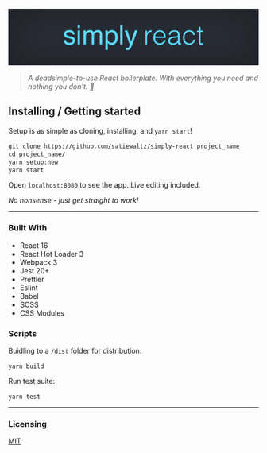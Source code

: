 <p align="center">
  <img src="https://github.com/satiewaltz/simply-react/blob/logo/logo/logo.png" alt="Simple React's logo"/>
</p>

> *A deadsimple-to-use React boilerplate. With everything you need and nothing you don't. 🚀*

## Installing / Getting started

Setup is as simple as cloning, installing, and `yarn start`!

```shell
git clone https://github.com/satiewaltz/simply-react project_name
cd project_name/
yarn setup:new
yarn start
```

Open `localhost:8080` to see the app. Live editing included.

*No nonsense - just get straight to work!*

---

### Built With
- React 16
- React Hot Loader 3
- Webpack 3
- Jest 20+
- Prettier
- Eslint
- Babel
- SCSS
- CSS Modules

### Scripts
Buidling to a `/dist` folder for distribution:
```shell
yarn build
```

Run test suite:
```shell
yarn test
```
---
### Licensing

[MIT](https://opensource.org/licenses/mit-license.php)
